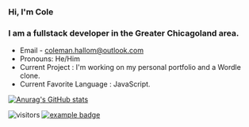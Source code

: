 ### Hi, I'm Cole

### I am a fullstack developer in the Greater Chicagoland area. 

- Email - coleman.hallom@outlook.com
- Pronouns: He/Him
- Current Project : I'm working on my personal portfolio and a Wordle clone.
- Current Favorite Language : JavaScript.



[![Anurag's GitHub stats](https://github-readme-stats.vercel.app/api?username=CharleeBrown)](https://github.com/anuraghazra/github-readme-stats)

![visitors](https://visitor-badge.glitch.me/badge?page_id=CharleeBrown.visitor-badge) 
<a href="#">
    <img src="help/badge1.svg" alt="example badge" style="vertical-align:top margin:6px 4px">
  </a>  
